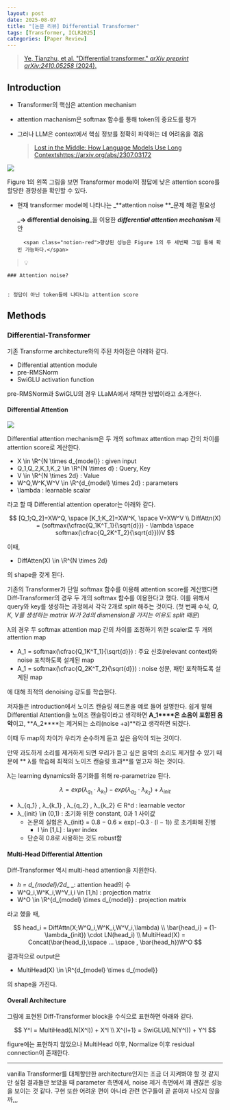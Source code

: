 ```yaml
---
layout: post
date: 2025-08-07
title: "[논문 리뷰] Differential Transformer"
tags: [Transformer, ICLR2025]
categories: [Paper Review]
---
```


> [Ye, Tianzhu, et al. "Differential transformer." ](https://arxiv.org/abs/2410.05258)[_arXiv preprint arXiv:2410.05258_](https://arxiv.org/abs/2410.05258)[ (2024).](https://arxiv.org/abs/2410.05258)



## Introduction

- Transformer의 핵심은 attention mechanism
- attention machanism은 softmax 함수를 통해 token의 중요도를 평가
- 그러나 LLM은 context에서 핵심 정보를 정확히 파악하는 데 어려움을 겪음

	> [Lost in the Middle: How Language Models Use Long Contextshttps://arxiv.org/abs/2307.03172](https://arxiv.org/abs/2307.03172)


![](https://prod-files-secure.s3.us-west-2.amazonaws.com/542b861c-36a8-4051-84e5-8804b6728dba/9083ea56-691a-4752-ae26-47f403431ac8/image.png?X-Amz-Algorithm=AWS4-HMAC-SHA256&X-Amz-Content-Sha256=UNSIGNED-PAYLOAD&X-Amz-Credential=ASIAZI2LB466ZNM6YXWK%2F20250826%2Fus-west-2%2Fs3%2Faws4_request&X-Amz-Date=20250826T070927Z&X-Amz-Expires=3600&X-Amz-Security-Token=IQoJb3JpZ2luX2VjEBUaCXVzLXdlc3QtMiJHMEUCIQDXoYQu7QstiwIEOKIRCmKkLsyjQtKXZtzkP%2F10BCGjQQIgf7lQ%2Bx980goJYJOu3aPrfs5NEdMWZ8hcoPx3sr1EZRoq%2FwMIbhAAGgw2Mzc0MjMxODM4MDUiDPLJmUN9fq0%2FLBo1ISrcA4KKkMVgSoSNuFTBphEUFu8aRpFy%2BBWR5PmiDhnmd9asmhVxnxsHjCumNp%2BvzCjXu4iY84S%2FgvPGGKK8STQoRh0Se%2F2KjBNVFkPqTkES7vuSyLOd33xAwnVQBSYgPYdBPQJ5xCKUwvw%2FfJOONCv2Dk4IHelUOdggU3aIC3jBZFYfDdQ2oQzQO37zp7Ypn77fMN3aAyWNsjaRPdMfvr7IZsm17s6eMvof7UUc34mu24cAsXH23SrrETrQ1X9P7GmRqKH%2BLGE0gP5jfiOtXpTbbaxKqORjo%2BfMlguZpJ%2FMBoZbppZw7ZbO4F47gaukg8Akd4UhgPCcfgkMlpjPATXPMe0jUpUYICO9dWSOjBuzRttpsykSVjjoi7cypYGQB7wYWSYSHv7v8f5mjUFgUePSrKhyGGGZtkkPZ7Mdnf4ddeCCzjhDwXYtVBqEKAGbJnaf%2B3Z2QYEgXxIzl657wLi%2FEJgQmYAemEkHIdnVbwT9kFAUmmBkCoEVXy4GRgB6d3TJQBBqM7yCozO%2Fz9c%2BkCmKFy6GLNCKUPqZvL50DlGlUkvUPPfR7JVKvNG5n%2FPRVXDufFUkXlXEnQMPDFY%2B7PcOqKRD1SPSa2rUuQXPxctqdvZKN562Lt%2Bt%2BJCr97FsMNaAtcUGOqUBsGBBMvaVITyX%2FwAep8nVL%2BdLHotW6K5HSqoJs0j%2FCH9xalOG4pXAM1ONa8uyrfAmKOG%2FDpuCySofGRy2QYDaXTOap1gNNv2AC0vTeQs3ob7MVangKyrH09iw8Qokmt0soZd%2FIkDe%2B0dfq%2FXqPaByUV%2FPYegvHnIh4nSo1R4%2Bk66f9ZHBvEoy258Zdxq%2F7crWfVnfR7POlQoe2qnKaYPjrqJT4tFe&X-Amz-Signature=70054593f6168d29147edea1f8f6052de106d8def1ca848c169190eab8b4c082&X-Amz-SignedHeaders=host&x-amz-checksum-mode=ENABLED&x-id=GetObject)


Figure 1의 왼쪽 그림을 보면 Transformer model이 정답에 낮은 attention score를 할당한 경향성을 확인할 수 있다.

- 현재 transformer model에 나타나는 _**attention noise **_문제 해결 필요성

	_**→ differential denoising**_을 이용한 _**differential attention mechanism**_ 제안


		<span class="notion-red">향상된 성능은 Figure 1의 두 세번째 그림 통해 확인 가능하다.</span>


> 💡 


	### Attention noise?


	: 정답이 아닌 token들에 나타나는 attention score



## Methods



### Differential-Transformer


기존 Transforme architecture와의 주된 차이점은 아래와 같다.

- Differential attention module
- pre-RMSNorm
- SwiGLU activation function

pre-RMSNorm과 SwiGLU의 경우 LLaMA에서 채택한 방법이라고 소개한다.



#### Differential Attention


![](https://prod-files-secure.s3.us-west-2.amazonaws.com/542b861c-36a8-4051-84e5-8804b6728dba/116d70b2-1963-4810-9167-f4c7d8a06e8f/image.png?X-Amz-Algorithm=AWS4-HMAC-SHA256&X-Amz-Content-Sha256=UNSIGNED-PAYLOAD&X-Amz-Credential=ASIAZI2LB466ZNM6YXWK%2F20250826%2Fus-west-2%2Fs3%2Faws4_request&X-Amz-Date=20250826T070927Z&X-Amz-Expires=3600&X-Amz-Security-Token=IQoJb3JpZ2luX2VjEBUaCXVzLXdlc3QtMiJHMEUCIQDXoYQu7QstiwIEOKIRCmKkLsyjQtKXZtzkP%2F10BCGjQQIgf7lQ%2Bx980goJYJOu3aPrfs5NEdMWZ8hcoPx3sr1EZRoq%2FwMIbhAAGgw2Mzc0MjMxODM4MDUiDPLJmUN9fq0%2FLBo1ISrcA4KKkMVgSoSNuFTBphEUFu8aRpFy%2BBWR5PmiDhnmd9asmhVxnxsHjCumNp%2BvzCjXu4iY84S%2FgvPGGKK8STQoRh0Se%2F2KjBNVFkPqTkES7vuSyLOd33xAwnVQBSYgPYdBPQJ5xCKUwvw%2FfJOONCv2Dk4IHelUOdggU3aIC3jBZFYfDdQ2oQzQO37zp7Ypn77fMN3aAyWNsjaRPdMfvr7IZsm17s6eMvof7UUc34mu24cAsXH23SrrETrQ1X9P7GmRqKH%2BLGE0gP5jfiOtXpTbbaxKqORjo%2BfMlguZpJ%2FMBoZbppZw7ZbO4F47gaukg8Akd4UhgPCcfgkMlpjPATXPMe0jUpUYICO9dWSOjBuzRttpsykSVjjoi7cypYGQB7wYWSYSHv7v8f5mjUFgUePSrKhyGGGZtkkPZ7Mdnf4ddeCCzjhDwXYtVBqEKAGbJnaf%2B3Z2QYEgXxIzl657wLi%2FEJgQmYAemEkHIdnVbwT9kFAUmmBkCoEVXy4GRgB6d3TJQBBqM7yCozO%2Fz9c%2BkCmKFy6GLNCKUPqZvL50DlGlUkvUPPfR7JVKvNG5n%2FPRVXDufFUkXlXEnQMPDFY%2B7PcOqKRD1SPSa2rUuQXPxctqdvZKN562Lt%2Bt%2BJCr97FsMNaAtcUGOqUBsGBBMvaVITyX%2FwAep8nVL%2BdLHotW6K5HSqoJs0j%2FCH9xalOG4pXAM1ONa8uyrfAmKOG%2FDpuCySofGRy2QYDaXTOap1gNNv2AC0vTeQs3ob7MVangKyrH09iw8Qokmt0soZd%2FIkDe%2B0dfq%2FXqPaByUV%2FPYegvHnIh4nSo1R4%2Bk66f9ZHBvEoy258Zdxq%2F7crWfVnfR7POlQoe2qnKaYPjrqJT4tFe&X-Amz-Signature=3d1799ab20365dc18d94ad7ce71ccdbbc2aefce332db13c4a9c4e5be3fc98e15&X-Amz-SignedHeaders=host&x-amz-checksum-mode=ENABLED&x-id=GetObject)


Differential attention mechanism은 두 개의 softmax attention map 간의 차이를 attention score로 계산한다.

- X \in \R^{N \times d\_{model}} : given input
- Q\_1,Q\_2,K\_1,K\_2 \in \R^{N \times d} : Query, Key
- V \in \R^{N \times 2d} : Value
- W^Q,W^K,W^V \in \R^{d\_{model} \times 2d} : parameters
- \lambda : learnable scalar

라고 할 때 Differential attention operator는 아래와 같다.


$$
[Q_1;Q_2]=XW^Q, \space [K_1;K_2]=XW^K, \space V=XW^V \\
DiffAttn(X) = (softmax(\cfrac{Q_1K^T_1}{\sqrt{d}}) - \lambda \space softmax(\cfrac{Q_2K^T_2}{\sqrt{d}}))V
$$


이때,

- DiffAtten(X) \in \R^{N \times 2d}

의 shape을 갖게 된다.


기존의 Transformer가 단일 softmax 함수를 이용해 attention score를 계산했다면 Diff-Transformer의 경우 두 개의 softmax 함수를 이용한다고 했다. 이를 위해서 query와 key를 생성하는 과정에서 각각 2개로 split 해주는 것이다. <span class="notion-red">(첫 번째 수식, </span><span class="notion-red">_Q, K, V를 생성하는 matrix W가 2d의 dismension을 가지는 이유도 split 때문_</span><span class="notion-red">)</span>


 λ의 경우 두 softmax attention map 간의 차이를 조정하기 위한 scaler로 두 개의 attention map

- A\_1 = softmax(\cfrac{Q\_1K^T\_1}{\sqrt{d}}) : 주요 신호(relevant context)와 noise 포착하도록 설계된 map
- A\_1 = softmax(\cfrac{Q\_2K^T\_2}{\sqrt{d}}) : noise 성분, 패턴 포착하도록 설계된 map 

에 대해 최적의 denoising 강도를 학습한다.


저자들은 introduction에서 노이즈 캔슬링 헤드폰을 예로 들어 설명한다. 쉽게 말해 Differential Attention을 노이즈 캔슬링이라고 생각하면 **A\_1****은 소음이 포함된 음악**이고, **A\_2****는 제거되는 소리(noise +a)**라고 생각하면 되겠다. 


이때 두 map의 차이가 우리가 순수하게 듣고 싶은 음악이 되는 것이다. 


만약 과도하게 소리를 제거하게 되면 우리가 듣고 싶은 음악의 소리도 제거할 수 있기 때문에 ** λ를 학습해 최적의 노이즈 캔슬링 효과**를 얻고자 하는 것이다.


λ는 learning dynamics와 동기화를 위해 re-parametrize 된다.


$$
\lambda = exp(\lambda_{q_1} \cdot \lambda_{k_1}) - exp(\lambda_{q_2} \cdot \lambda_{k_2}) + \lambda_{init}
$$

- λ\_{q\_1} , λ\_{k\_1} , λ\_{q\_2} , λ\_{k\_2} ∈ R^d : learnable vector
- λ\_{init} \in (0,1) : 초기화 위한 constant, 0과 1 사이값
	- 논문의 실험은 λ\_{init} = 0.8 − 0.6 × exp(−0.3 · (l − 1)) 로 초기화해 진행
		- l \in [1,L] : layer index
	- 단순히 0.8로 사용하는 것도 robust함


#### **Multi-Head Differential Attention**


Diff-Transformer 역시 multi-head attention을 지원한다.

- _h = d\_{model}/2d__ _: attention head의 수
- W^Q\_i,W^K\_i,W^V\_i,i \in [1,h] : projection matrix
- W^O \in \R^{d\_{model} \times d\_{model}} : projection matrix

라고 했을 때,


$$
head_i = DiffAttn(X;W^Q_i,W^K_i,W^V_i,\lambda) \\
\bar{head_i} = (1-\lambda_{init}) \cdot LN(head_i) \\
MultiHead(X) = Concat(\bar{head_i},\space ... \space , \bar{head_h})W^O
$$


결과적으로 output은

- MultiHead(X) \in \R^{d\_{model} \times d\_{model}}

의 shape을 가진다.



#### Overall Architecture


그림에 표현된 Diff-Transformer block을 수식으로 표현하면 아래와 같다.


$$
Y^l = MultiHead(LN(X^l)) + X^l \\
X^{l+1} = SwiGLU(LN(Y^l)) + Y^l
$$


figure에는 표현하지 않았으나 MultiHead 이후, Normalize 이후 residual connection이 존재한다.


---


vanilla Transformer를 대체할만한 architecture인지는 조금 더 지켜봐야 할 것 같지만 실험 결과들만 보았을 때 parameter 측면에서, noise 제거 측면에서 꽤 괜찮은 성능을 보이는 것 같다. 구현 또한 어려운 편이 아니라 관련 연구들이 곧 쏟아져 나오지 않을까,,,

